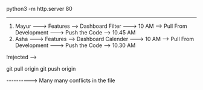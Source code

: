 python3 -m http.server 80

----------------

1. Mayur --->  Features --> Dashboard Filter   ---> 10 AM --> Pull From Development ---> Push the Code --> 10.45 AM
2. Asha  --->  Features --> Dashboard Calender ---> 10 AM --> Pull From Development ---> Push the Code --> 10.30 AM

!rejected --> 

git pull origin <your branch>
git push origin <your branch>

---------->
Many many conflicts in the file